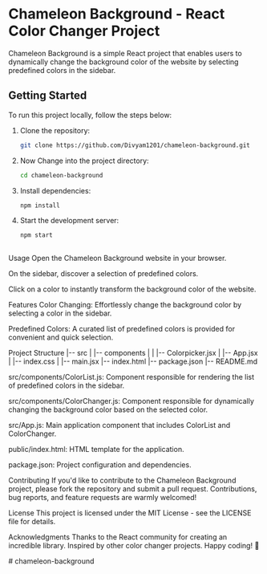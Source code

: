 # Chameleon Background - React Color Changer Project

Chameleon Background is a simple React project that enables users to dynamically change the background color of the website by selecting predefined colors in the sidebar.

## Getting Started

To run this project locally, follow the steps below:

1. Clone the repository:

   ```bash
   git clone https://github.com/Divyam1201/chameleon-background.git

2. Now Change into the project directory:
   ```bash
   cd chameleon-background
3. Install dependencies:
   ```bash
   npm install
4. Start the development server:
   ```bash
   npm start
  
Usage
Open the Chameleon Background website in your browser.

On the sidebar, discover a selection of predefined colors.

Click on a color to instantly transform the background color of the website.

Features
Color Changing: Effortlessly change the background color by selecting a color in the sidebar.

Predefined Colors: A curated list of predefined colors is provided for convenient and quick selection.

Project Structure 
|-- src
|   |-- components
|   |   |-- Colorpicker.jsx
|   |-- App.jsx
|   |-- index.css
|   |-- main.jsx
|-- index.html
|-- package.json
|-- README.md

src/components/ColorList.js: Component responsible for rendering the list of predefined colors in the sidebar.

src/components/ColorChanger.js: Component responsible for dynamically changing the background color based on the selected color.

src/App.js: Main application component that includes ColorList and ColorChanger.

public/index.html: HTML template for the application.

package.json: Project configuration and dependencies.

Contributing
If you'd like to contribute to the Chameleon Background project, please fork the repository and submit a pull request. Contributions, bug reports, and feature requests are warmly welcomed!

License
This project is licensed under the MIT License - see the LICENSE file for details.

Acknowledgments
Thanks to the React community for creating an incredible library.
Inspired by other color changer projects.
Happy coding! 🌈

#   c h a m e l e o n - b a c k g r o u n d  
 